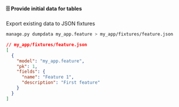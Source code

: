 #### 🗄️ Provide initial data for tables

Export existing data to JSON fixtures

```sh
manage.py dumpdata my_app.feature > my_app/fixtures/feature.json
```

```json
// my_app/fixtures/feature.json
[
  {
    "model": "my_app.feature",
    "pk": 1,
    "fields": {
      "name": "Feature 1",
      "description": "First feature"
    }
  }
]
```


<aside class="notes">
</aside>
